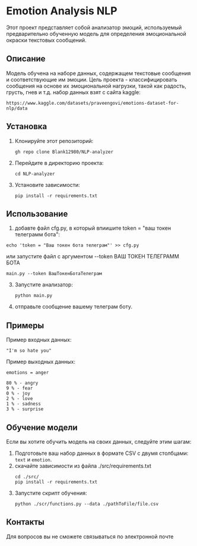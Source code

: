 # Emotion Analysis NLP

Этот проект представляет собой анализатор эмоций, используемый предварительно обученную модель для определения эмоциональной окраски текстовых сообщений. 

## Описание

Модель обучена на наборе данных, содержащем текстовые сообщения и соответствующие им эмоции. Цель проекта - классифицировать сообщения на основе их эмоциональной нагрузки, такой как радость, грусть, гнев и т.д.
набор данных взят  с сайта kaggle:
```
https://www.kaggle.com/datasets/praveengovi/emotions-dataset-for-nlp/data
```
## Установка

1. Клонируйте этот репозиторий:
   ```
   gh repo clone Blank12980/NLP-analyzer
   ```

2. Перейдите в директорию проекта:
   ```
   cd NLP-analyzer
   ```

3. Установите зависимости:
   ```
   pip install -r requirements.txt
   ```

## Использование

1. добавте файл cfg.py, в который впиишите token = "ваш токен телеграмм бота":
```
echo 'token = "Ваш токен бота телеграм"' >> cfg.py
```
или запустите файл с аргументом --token ВАШ ТОКЕН ТЕЛЕГРАММ БОТА
```
main.py --token ВашТокенБотаТелеграм
```
3. Запустите анализатор:
   ```
   python main.py
   ```
   
4. отправьте сообщение вашему телеграм боту.

## Примеры

Пример входных данных:
```
"I'm so hate you"
```

Пример выходных данных:
```
emotions = anger 

80 % - angry
9 % - fear
0 % - joy
2 % - love
1 % - sadness
3 % - surprise
```

## Обучение модели

Если вы хотите обучить модель на своих данных, следуйте этим шагам:

1. Подготовьте ваш набор данных в формате CSV с двумя столбцами: `text` и `emotion`.
2. скачайте зависимости из файла ./src/requirements.txt
   ```
   cd ./src/
   pip install -r requirements.txt
   ```
3. Запустите скрипт обучения:
   ```
   python ./scr/functions.py --data ./pathToFile/file.csv
   ```

## Контакты

Для вопросов вы не сможете связываться по электронной почте
